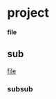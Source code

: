 # project
**file**

## sub 
[file]([https://pages.github.com/](https://github.com/manaasiri/project/edit/main/README.md))
### subsub
